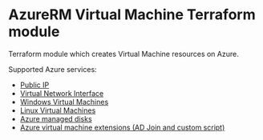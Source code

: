 # AzureRM Virtual Machine Terraform module

Terraform module which creates Virtual Machine resources on Azure.

Supported Azure services:

* [Public IP](https://docs.microsoft.com/en-us/azure/virtual-network/public-ip-addresses)
* [Virtual Network Interface](https://docs.microsoft.com/en-us/azure/virtual-network/virtual-network-network-interface)
* [Windows Virtual Machines](https://docs.microsoft.com/en-us/azure/virtual-machines/windows/)
* [Linux Virtual Machines](https://docs.microsoft.com/en-us/azure/virtual-machines/linux/)
* [Azure managed disks](https://docs.microsoft.com/en-us/azure/virtual-machines/managed-disks-overview)
* [Azure virtual machine extensions (AD Join and custom script)](https://docs.microsoft.com/en-us/azure/virtual-machines/extensions/overview)
